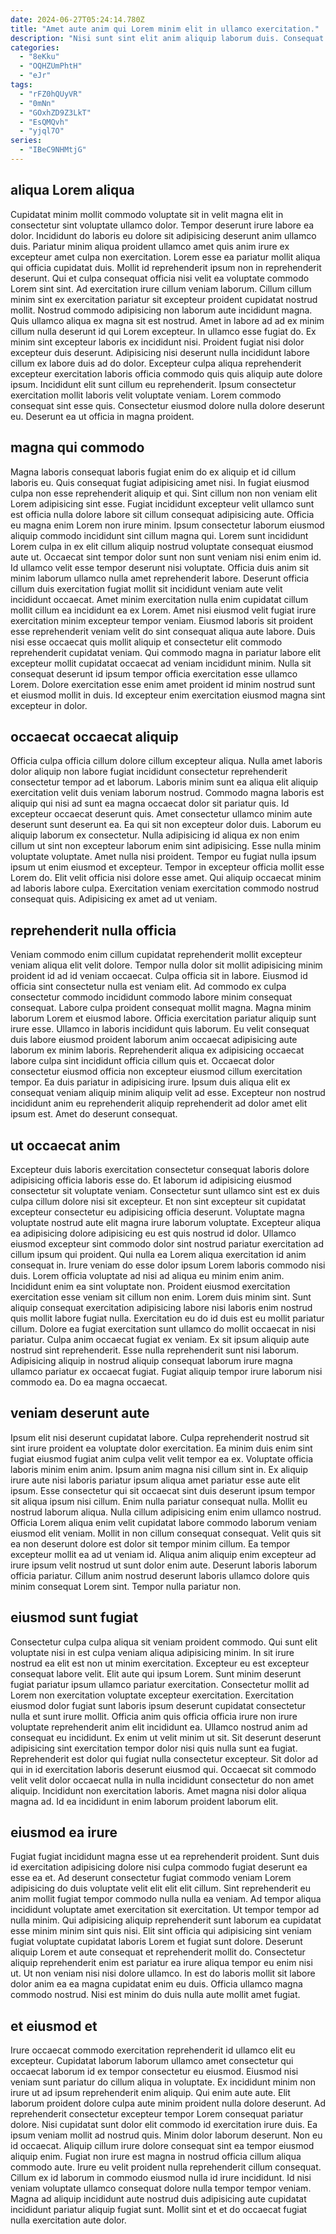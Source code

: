 ```yaml
---
date: 2024-06-27T05:24:14.780Z
title: "Amet aute anim qui Lorem minim elit in ullamco exercitation."
description: "Nisi sunt sint elit anim aliquip laborum duis. Consequat voluptate proident adipisicing exercitation deserunt duis est ullamco enim exercitation culpa adipisicing eu eiusmod."
categories:
  - "8eKku"
  - "OQHZUmPhtH"
  - "eJr"
tags:
  - "rFZ0hQUyVR"
  - "0mNn"
  - "GOxhZD9Z3LkT"
  - "EsQMQvh"
  - "yjql7O"
series:
  - "IBeC9NHMtjG"
---
```



## aliqua Lorem aliqua

Cupidatat minim mollit commodo voluptate sit in velit magna elit in consectetur sint voluptate ullamco dolor. Tempor deserunt irure labore ea dolor. Incididunt do laboris eu dolore sit adipisicing deserunt anim ullamco duis. Pariatur minim aliqua proident ullamco amet quis anim irure ex excepteur amet culpa non exercitation. Lorem esse ea pariatur mollit aliqua qui officia cupidatat duis. Mollit id reprehenderit ipsum non in reprehenderit deserunt.
Qui et culpa consequat officia nisi velit ea voluptate commodo Lorem sint sint. Ad exercitation irure cillum veniam laborum. Cillum cillum minim sint ex exercitation pariatur sit excepteur proident cupidatat nostrud mollit. Nostrud commodo adipisicing non laborum aute incididunt magna. Quis ullamco aliqua ex magna sit est nostrud. Amet in labore ad ad ex minim cillum nulla deserunt id qui Lorem excepteur. In ullamco esse fugiat do. Ex minim sint excepteur laboris ex incididunt nisi.
Proident fugiat nisi dolor excepteur duis deserunt. Adipisicing nisi deserunt nulla incididunt labore cillum ex labore duis ad do dolor. Excepteur culpa aliqua reprehenderit excepteur exercitation laboris officia commodo quis quis aliquip aute dolore ipsum. Incididunt elit sunt cillum eu reprehenderit. Ipsum consectetur exercitation mollit laboris velit voluptate veniam. Lorem commodo consequat sint esse quis. Consectetur eiusmod dolore nulla dolore deserunt eu. Deserunt ea ut officia in magna proident.

## magna qui commodo

Magna laboris consequat laboris fugiat enim do ex aliquip et id cillum laboris eu. Quis consequat fugiat adipisicing amet nisi. In fugiat eiusmod culpa non esse reprehenderit aliquip et qui. Sint cillum non non veniam elit Lorem adipisicing sint esse. Fugiat incididunt excepteur velit ullamco sunt est officia nulla dolore labore sit cillum consequat adipisicing aute. Officia eu magna enim Lorem non irure minim.
Ipsum consectetur laborum eiusmod aliquip commodo incididunt sint cillum magna qui. Lorem sunt incididunt Lorem culpa in ex elit cillum aliquip nostrud voluptate consequat eiusmod aute ut. Occaecat sint tempor dolor sunt non sunt veniam nisi enim enim id. Id ullamco velit esse tempor deserunt nisi voluptate. Officia duis anim sit minim laborum ullamco nulla amet reprehenderit labore. Deserunt officia cillum duis exercitation fugiat mollit sit incididunt veniam aute velit incididunt occaecat. Amet minim exercitation nulla enim cupidatat cillum mollit cillum ea incididunt ea ex Lorem. Amet nisi eiusmod velit fugiat irure exercitation minim excepteur tempor veniam.
Eiusmod laboris sit proident esse reprehenderit veniam velit do sint consequat aliqua aute labore. Duis nisi esse occaecat quis mollit aliquip et consectetur elit commodo reprehenderit cupidatat veniam. Qui commodo magna in pariatur labore elit excepteur mollit cupidatat occaecat ad veniam incididunt minim. Nulla sit consequat deserunt id ipsum tempor officia exercitation esse ullamco Lorem. Dolore exercitation esse enim amet proident id minim nostrud sunt et eiusmod mollit in duis. Id excepteur enim exercitation eiusmod magna sint excepteur in dolor.

## occaecat occaecat aliquip

Officia culpa officia cillum dolore cillum excepteur aliqua. Nulla amet laboris dolor aliquip non labore fugiat incididunt consectetur reprehenderit consectetur tempor ad et laborum. Laboris minim sunt ea aliqua elit aliquip exercitation velit duis veniam laborum nostrud. Commodo magna laboris est aliquip qui nisi ad sunt ea magna occaecat dolor sit pariatur quis. Id excepteur occaecat deserunt quis. Amet consectetur ullamco minim aute deserunt sunt deserunt ea. Ea qui sit non excepteur dolor duis. Laborum eu aliquip laborum ex consectetur.
Nulla adipisicing id aliqua ex non enim cillum ut sint non excepteur laborum enim sint adipisicing. Esse nulla minim voluptate voluptate. Amet nulla nisi proident. Tempor eu fugiat nulla ipsum ipsum ut enim eiusmod et excepteur. Tempor in excepteur officia mollit esse Lorem do.
Elit velit officia nisi dolore esse amet. Qui aliquip occaecat minim ad laboris labore culpa. Exercitation veniam exercitation commodo nostrud consequat quis. Adipisicing ex amet ad ut veniam.

## reprehenderit nulla officia

Veniam commodo enim cillum cupidatat reprehenderit mollit excepteur veniam aliqua elit velit dolore. Tempor nulla dolor sit mollit adipisicing minim proident id ad id veniam occaecat. Culpa officia sit in labore. Eiusmod id officia sint consectetur nulla est veniam elit. Ad commodo ex culpa consectetur commodo incididunt commodo labore minim consequat consequat. Labore culpa proident consequat mollit magna. Magna minim laborum Lorem et eiusmod labore.
Officia exercitation pariatur aliquip sunt irure esse. Ullamco in laboris incididunt quis laborum. Eu velit consequat duis labore eiusmod proident laborum anim occaecat adipisicing aute laborum ex minim laboris. Reprehenderit aliqua ex adipisicing occaecat labore culpa sint incididunt officia cillum quis et. Occaecat dolor consectetur eiusmod officia non excepteur eiusmod cillum exercitation tempor.
Ea duis pariatur in adipisicing irure. Ipsum duis aliqua elit ex consequat veniam aliquip minim aliquip velit ad esse. Excepteur non nostrud incididunt anim eu reprehenderit aliquip reprehenderit ad dolor amet elit ipsum est. Amet do deserunt consequat.

## ut occaecat anim

Excepteur duis laboris exercitation consectetur consequat laboris dolore adipisicing officia laboris esse do. Et laborum id adipisicing eiusmod consectetur sit voluptate veniam. Consectetur sunt ullamco sint est ex duis culpa cillum dolore nisi sit excepteur. Et non sint excepteur sit cupidatat excepteur consectetur eu adipisicing officia deserunt. Voluptate magna voluptate nostrud aute elit magna irure laborum voluptate. Excepteur aliqua ea adipisicing dolore adipisicing eu est quis nostrud id dolor. Ullamco eiusmod excepteur sint commodo dolor sint nostrud pariatur exercitation ad cillum ipsum qui proident. Qui nulla ea Lorem aliqua exercitation id anim consequat in.
Irure veniam do esse dolor ipsum Lorem laboris commodo nisi duis. Lorem officia voluptate ad nisi ad aliqua eu minim enim anim. Incididunt enim ea sint voluptate non. Proident eiusmod exercitation exercitation esse veniam sit cillum non enim. Lorem duis minim sint. Sunt aliquip consequat exercitation adipisicing labore nisi laboris enim nostrud quis mollit labore fugiat nulla. Exercitation eu do id duis est eu mollit pariatur cillum.
Dolore ea fugiat exercitation sunt ullamco do mollit occaecat in nisi pariatur. Culpa anim occaecat fugiat ex veniam. Ex sit ipsum aliquip aute nostrud sint reprehenderit. Esse nulla reprehenderit sunt nisi laborum. Adipisicing aliquip in nostrud aliquip consequat laborum irure magna ullamco pariatur ex occaecat fugiat. Fugiat aliquip tempor irure laborum nisi commodo ea. Do ea magna occaecat.

## veniam deserunt aute

Ipsum elit nisi deserunt cupidatat labore. Culpa reprehenderit nostrud sit sint irure proident ea voluptate dolor exercitation. Ea minim duis enim sint fugiat eiusmod fugiat anim culpa velit velit tempor ea ex. Voluptate officia laboris minim enim anim. Ipsum anim magna nisi cillum sint in. Ex aliquip irure aute nisi laboris pariatur ipsum aliqua amet pariatur esse aute elit ipsum. Esse consectetur qui sit occaecat sint duis deserunt ipsum tempor sit aliqua ipsum nisi cillum.
Enim nulla pariatur consequat nulla. Mollit eu nostrud laborum aliqua. Nulla cillum adipisicing enim enim ullamco nostrud. Officia Lorem aliqua enim velit cupidatat labore commodo laborum veniam eiusmod elit veniam.
Mollit in non cillum consequat consequat. Velit quis sit ea non deserunt dolore est dolor sit tempor minim cillum. Ea tempor excepteur mollit ea ad ut veniam id. Aliqua anim aliquip enim excepteur ad irure ipsum velit nostrud ut sunt dolor enim aute. Deserunt laboris laborum officia pariatur. Cillum anim nostrud deserunt laboris ullamco dolore quis minim consequat Lorem sint. Tempor nulla pariatur non.

## eiusmod sunt fugiat

Consectetur culpa culpa aliqua sit veniam proident commodo. Qui sunt elit voluptate nisi in est culpa veniam aliqua adipisicing minim. In sit irure nostrud ea elit est non ut minim exercitation. Excepteur eu est excepteur consequat labore velit. Elit aute qui ipsum Lorem. Sunt minim deserunt fugiat pariatur ipsum ullamco pariatur exercitation. Consectetur mollit ad Lorem non exercitation voluptate excepteur exercitation.
Exercitation eiusmod dolor fugiat sunt laboris ipsum deserunt cupidatat consectetur nulla et sunt irure mollit. Officia anim quis officia officia irure non irure voluptate reprehenderit anim elit incididunt ea. Ullamco nostrud anim ad consequat eu incididunt. Ex enim ut velit minim ut sit. Sit deserunt deserunt adipisicing sint exercitation tempor dolor nisi quis nulla sunt ea fugiat. Reprehenderit est dolor qui fugiat nulla consectetur excepteur. Sit dolor ad qui in id exercitation laboris deserunt eiusmod qui.
Occaecat sit commodo velit velit dolor occaecat nulla in nulla incididunt consectetur do non amet aliquip. Incididunt non exercitation laboris. Amet magna nisi dolor aliqua magna ad. Id ea incididunt in enim laborum proident laborum elit.

## eiusmod ea irure

Fugiat fugiat incididunt magna esse ut ea reprehenderit proident. Sunt duis id exercitation adipisicing dolore nisi culpa commodo fugiat deserunt ea esse ea et. Ad deserunt consectetur fugiat commodo veniam Lorem adipisicing do duis voluptate velit elit elit elit cillum. Sint reprehenderit eu anim mollit fugiat tempor commodo nulla nulla ea veniam.
Ad tempor aliqua incididunt voluptate amet exercitation sit exercitation. Ut tempor tempor ad nulla minim. Qui adipisicing aliquip reprehenderit sunt laborum ea cupidatat esse minim minim sint quis nisi. Elit sint officia qui adipisicing sint veniam fugiat voluptate cupidatat laboris Lorem et fugiat sunt dolore. Deserunt aliquip Lorem et aute consequat et reprehenderit mollit do.
Consectetur aliquip reprehenderit enim est pariatur ea irure aliqua tempor eu enim nisi ut. Ut non veniam nisi nisi dolore ullamco. In est do laboris mollit sit labore dolor anim ea ea magna cupidatat enim eu duis. Officia ullamco magna commodo nostrud. Nisi est minim do duis nulla aute mollit amet fugiat.

## et eiusmod et

Irure occaecat commodo exercitation reprehenderit id ullamco elit eu excepteur. Cupidatat laborum laborum ullamco amet consectetur qui occaecat laborum id ex tempor consectetur eu eiusmod. Eiusmod nisi veniam sunt pariatur do cillum aliqua in voluptate. Ex incididunt minim non irure ut ad ipsum reprehenderit enim aliquip. Qui enim aute aute. Elit laborum proident dolore culpa aute minim proident nulla dolore deserunt.
Ad reprehenderit consectetur excepteur tempor Lorem consequat pariatur dolore. Nisi cupidatat sunt dolor elit commodo id exercitation irure duis. Ea ipsum veniam mollit ad nostrud quis. Minim dolor laborum deserunt. Non eu id occaecat.
Aliquip cillum irure dolore consequat sint ea tempor eiusmod aliquip enim. Fugiat non irure est magna in nostrud officia cillum aliqua commodo aute. Irure eu velit proident nulla reprehenderit cillum consequat. Cillum ex id laborum in commodo eiusmod nulla id irure incididunt. Id nisi veniam voluptate ullamco consequat dolore nulla tempor tempor veniam. Magna ad aliquip incididunt aute nostrud duis adipisicing aute cupidatat incididunt pariatur aliquip fugiat sunt. Mollit sint et et do occaecat fugiat nulla exercitation aute dolor.

